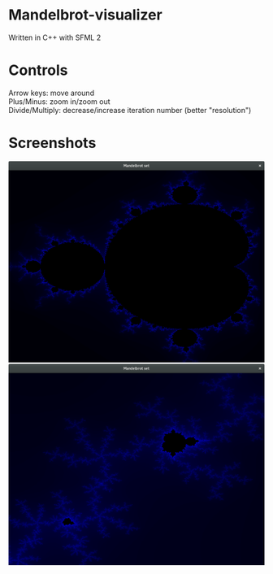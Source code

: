 # Mandelbrot-visualizer
Written in C++ with SFML 2

# Controls
Arrow keys: move around  
Plus/Minus: zoom in/zoom out  
Divide/Multiply: decrease/increase iteration number (better "resolution")

# Screenshots
![image](https://raw.githubusercontent.com/29jm/Mandelbrot-visualizer/master/screenshot1.png)
![image](https://raw.githubusercontent.com/29jm/Mandelbrot-visualizer/master/screenshot2.png)
